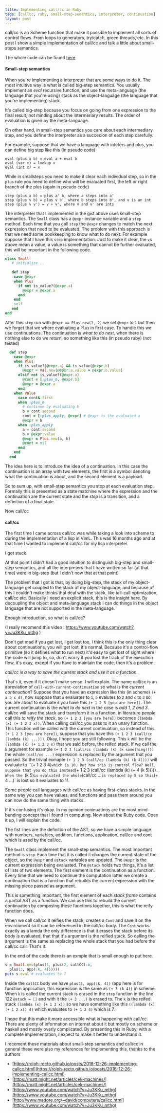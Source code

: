 ```yaml
---
title: Implementing call/cc in Ruby
tags: [callcc, ruby, small-step-semantics, interpreter, continuation]
layout: post
---
```


call/cc is an Scheme function that make it possible to implement
all sorts of control flows. From loops to generators, try/catch,
green threads, etc. In this post I show a simple implementation
of call/cc and talk a little about small-steps semantics.

The whole code can be found [here](https://gist.github.com/dhilst/0045207251015dbc4908738c122ac51d)

#### Small-step semantics

When you're implementing a interpreter that are some ways to do
it. The most intuitive way is what is called big-step semantics.  You
usually implement an _eval_ recursive function, and use the
meta-language (the language that you're using) stack as the
object-language (the language that you're implementing) stack.

It's called big-step because you focus on going from one expression
to the final result, not minding about the intermeriary results. The
order of evaluation is given by the meta-language.

On other hand, in small-step semantics you care about each intermediary
step, and you define the interpreter as a succecion of each step carefully.

For example, suppose that we have a language with inteters and plus, you
can define big step like this (in pseudo code)

```
eval (plus a b) = eval a + eval b
eval (var x) = lookup x
eval (int x) = x
```

While in smallsteps you need to make it clear each individual step,
so in the `plus` rule you need to define who will be evaluated first, 
the left or right branch of the plus (again in pseudo code)

```
step (plus a b) = plus a' b, where a steps into a'
step (plus v b) = plus v b', where b steps into b', and v is an int
step (plus v v') = v + v', where v and v' are ints
```

The interpreter that I implemented in the gist above uses small-step
semantics.  The `Small` class has a `@expr` instance variable and a
`step` method. Each time that you call `step` the `@expr` changes to
match the next expression that need to be evaluated. The problem with
this approach is that we need some bookkeeping to know what to do next.
For example suppose that I have this `step` implementation. Just to
make it clear, the `v`s above mean a value, a value is something that
cannot be further evaluated, this will be important in the following
code.

```ruby
class Small
   # initialize ..
   
   def step
	case @expr
	when Plus
      if not is_value?(@expr.a)
        @expr = @expr.a
	  end
	end
	self
   end
end
```

After this `step` run with `@expr == Plus.new(1, 2)` we set `@expr` to `1`
but then we forget that we where evaluating a `Plus` in first case. To
handle this we use continuations. The continuation is _what to do next_,
when there is nothing else to do we return, so something like this
(in pseudo ruby) (not tested)

```ruby
  def step
    case @expr
	when Plus
	  if is_value?(@expr.a) && is_value(@expr.b)
	    @expr = Val.new(@epxr.a.value + @expr.b.value)
	  elsif not is_value?(@expr.a)
		@cont = [:plus_b, @expr.b]
	    @expr = @expr.a
	  end
    when Value
	  case cont&.first
	  when :plus_b
	    # continue by evaluating b
		b = cont.second
		cont = [:plus_apply, @expr] # @expr is the evaluated a
		@expr = b
	  when :plus_apply
	    a = cont.second
		b = @expr.value
	    @expr = Plus.new(a, b)
		@cont = nil
      end
    end
  end
```

The idea here is to introduce the idea of a continuation. In this case
the continuation is an array with two elements, the first is a symbol
denoting what the continuation is about, and the second element is a
payload.

So to sum up, with small-step semantics you stop at each evaluation
step. Formally this is presented as a state matchine where the
expression and the continuation are the current state and the _step_ is a
transition, and a definition of a final state.

Now call/cc

#### call/cc

The first time I came across call/cc was while taking a look into scheme
to during the implementation of a lisp in VimL. This was 16 months ago
and at that time I wanted to implement call/cc for my lisp interpreter.

I got stuck.

At that point I didn't had a good intuition to distinguish big-step and
small-step semantics, and all the interpreters that I have written so
far (at that time) were in big-step (but I didn't now that at that point)

The problem that I got is that, by doing big-step, the stack of my
object-language get coupled to the stack of my object-language, and
because of this I couldn't make thinks that deal with the stack, like
tail-call optimization, call/cc etc. Basically I need an explicit
stack, this is the insight here. By decoupling the object and meta-language
stack I can do things in the object language that are not supported
in the meta-language.

Enough introduction, so what is call/cc?

(I really recomend this video : https://www.youtube.com/watch?v=Ju3KKu_mthg )

Don't get mad if you get lost, I get lost too, I think this is
the only thing clear about continuations, you will get lost, it's normal.
Because it's a control-flow primitive (so it defines what to run next)
it's easy to get lost of sight where the code will jump to, so, don't
worry if you lost the track of the execution flow, it's okay, except
if you have to maintain the code, then it's a problem.

_call/cc is a way to save the current stack and use it as a function._

That's it, even if it doesn't make sense. I will explain. The name
call/cc is an abreviation of `call-with-current-continuation` so
what is the _current continuation_? Suppose that you have an expression
like this (in scheme) `(+ a b c d)`, now suppose that `a` evaluates
to `1`, `b` evalutes to `2` and `c` to `3` so you are about to evaluate
`d` you have this `(+ 1 2 3 [you are here])`. The current continuation
is the _what to do next_ in the case is _add 1, 2 and 3_. call/cc will
save the stack and transform it in a function, in literature people call
this _to reify the stack_, so `(+ 1 2 3 [you are here])` becomes
`(lambda (x) (+ 1 2 3 x))`. When calling call/cc you pass to it an
unary function. This function will be called with the current continuation,
so instead of this `(+ 1 2 3 [you are here])`, suppose that you have
this `(+ 1 2 3 (call/cc (lambda (k) ...)))`. Okay, I hope you are still
following. This `k` will be the `(lambda (x) (+ 1 2 3 x)` that we said
before, the reifed stack. If we call the `k` argument for example
`(+ 1 2 3 (call/cc (lambda (k) (k something))))` the whole `(call/cc ...)`
expression is replaced by the argument that you passed. So the trivial
exmaple `(+ 1 2 3 (call/cc (lambda (k) (k 4))))` will evaluate to 
``(+ 1 2 3 4)` which is 10. But how this is control flow? Well, suppose
that you do this instead `(+ 1 2 3 (call/cc (lambda (k) (+ 4 (k 5)))))`.
When the `(k 5)` is evaluated the whole `(call/cc ...` is replaced by 5
so this `(+ 4 ...)` is lost so it evaluates to 11.

Some people call languages with call/cc as having first-class stacks.
In the same way you can have values, and functions and pass them around
you can now do the same thing with stacks.

If it's confusing it's okay. In my opinion coninuatinos are the most
mind-bending concept that I found in computing. Now about the Ruby code.
Open it up, I will explain the code.

The fist lines are the definition of the AST, so we have a simple language
with numbers, variables, addition, functions, application, call/cc and
cont which is used by the call/cc.

The `Small` class implement the small-step semantics. The most important
method is `step`. Each time that it is called it changes the current
state of the object, so the `@expr` and `@stack` variables are updated.
The `@expr` is the current expression being evaluated. The `@stack` holds
two things, it's a list of lists of two elements. The first element is
the continuation as a function. Every time that we need to continue the
computation latter we create a continuation that is a function that rebuilds
the current expression with the missing piece passed as argument.

This is something important, the first element of each _stack frame_
contains a partial AST as a function. We can use this to rebuild the
current continuation by composing these functions together, this is
what the reify function does.

When we call call/cc it reifies the stack, creates a `Cont` and save
it on the environment so it can be referenced in the call/cc body.
The `Cont` works exactly as a lamda the only difference is that it
erases the stack before its body is evaluated, that that it's argument
is the reified stack. So calling the argument is the same as replacing
the whole stack that you had before the call/cc call. That's it.

In the end of the code there is an exmple that is small enough to
put here.

```ruby
s = Small.new(plus(1, plus(2, callCC(:k,
  plus(3, app(:k, 4))))))
puts s.eval # evaluates to 7
```

Inside the `callCC` body we have `plus(3, app(:k, 4))` (app here is for
function application, this expression is the same as `(+ 3 (k 4))` in
scheme. When `k` is called the current stack is erased in the `step` function
in the line 122 `@stack = []` and with it the `(+ 3 ...)` is erased
to. The `k` is the reifed stack `(lambda (x) (+ 1 2 x))` so we have
something like this `((lambda (x) (+ 1 2 x)) 4)` which evaluates to
`(+ 1 2 4)` which is 7.

I hope that this make it more accessible what is happening with call/cc.
There are plenty of information on internet about it but mostly on scheme
or haskell and mostly overly complicated. By presenting this in Ruby, with
a complete implementation, I expect to make it better to understand it.

I recoment these materials about small-step semantics and call/cc in general
these were also my references for implementing this, thanks to the authors

* [https://rolph-recto.github.io/posts/2016-12-26-implementing-callcc.html](https://rolph-recto.github.io/posts/2016-12-26-implementing-callcc.html)
* [https://matt.might.net/articles/cek-machines/](https://matt.might.net/articles/cek-machines/)
* [https://www.youtube.com/watch?v=Ju3KKu_mthg](https://www.youtube.com/watch?v=Ju3KKu_mthg)
* [http://www.madore.org/~david/computers/callcc.html](https://www.youtube.com/watch?v=Ju3KKu_mthg)











  

